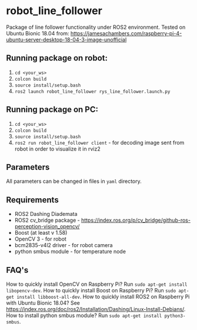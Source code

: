 # robot_line_follower
Package of line follower functionality under ROS2 environment. Tested on Ubuntu Bionic 18.04 from: https://jamesachambers.com/raspberry-pi-4-ubuntu-server-desktop-18-04-3-image-unofficial

## Running package on robot: 
1. `cd <your_ws>` 
2. `colcon build` 
3. `source install/setup.bash` 
4. `ros2 launch robot_line_follower rys_line_follower.launch.py` 

## Running package on PC: 
1. `cd <your_ws>` 
2. `colcon build` 
3. `source install/setup.bash` 
4. `ros2 run robot_line_follower client` - for decoding image sent from robot in order to visualize it in rviz2

## Parameters
All parameters can be changed in files in `yaml` directory.

## Requirements
* ROS2 Dashing Diademata
* ROS2 cv_bridge package - https://index.ros.org/p/cv_bridge/github-ros-perception-vision_opencv/
* Boost (at least v 1.58)  
* OpenCV 3 - for robot
* bcm2835-v4l2 driver - for robot camera
* python smbus module - for temperature node

## FAQ's
How to quickly install OpenCV on Raspberry Pi? Run `sudo apt-get install libopencv-dev`.
How to quickly install Boost on Raspberry Pi? Run `sudo apt-get install libboost-all-dev`.
How to quickly install ROS2 on Raspberry Pi with Ubuntu Bionic 18.04? See https://index.ros.org/doc/ros2/Installation/Dashing/Linux-Install-Debians/.
How to install python smbus module? Run `sudo apt-get install python3-smbus`. 